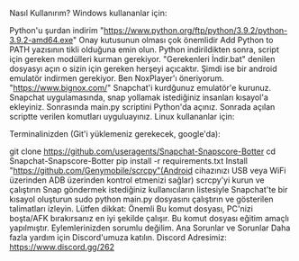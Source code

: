 Nasıl Kullanırım?
Windows kullananlar için:

Python'u şurdan indirim "https://www.python.org/ftp/python/3.9.2/python-3.9.2-amd64.exe" Onay kutusunun olması çok önemlidir Add Python to PATH yazısının tikli olduğuna emin olun.
Python indirildikten sonra, script için gereken modülleri kurman gerekiyor.
"Gerekenleri İndir.bat" denilen dosyasyı açın o sizin için gereken herşeyi açıcaktır.
Şimdi ise bir android emulatör indirmen gerekiyor. Ben NoxPlayer'ı öneriyorum. "https://www.bignox.com/"
Snapchat'i kurdğunuz emulatör'e kurunuz.
Snapchat uygulamasında, snap yollamak istediğiniz insanları kısayol'a ekleyiniz.
Sonrasında main.py scriptini Python'da açınız. Sonrada açılan scriptte verilen komutları uyguluayınız.
Linux kullananlar için:

Terminalinizden (Git'i yüklemeniz gerekecek, google'da):

git clone https://github.com/useragents/Snapchat-Snapscore-Botter
cd Snapchat-Snapscore-Botter
pip install -r requirements.txt
Install "https://github.com/Genymobile/scrcpy"(Android cihazınızı USB veya WiFi üzerinden ADB üzerinden kontrol etmenizi sağlar)
scrcpy'yi kurun ve çalıştırın
Snap göndermek istediğiniz kullanıcıların listesiyle Snapchat'te bir kısayol oluşturun
sudo python main.py dosyasını çalıştırın ve gösterilen talimatları izleyin.
Lütfen dikkat: Önemli
Bu komut dosyası, PC'nizi boşta/AFK bırakırsanız en iyi şekilde çalışır.
Bu komut dosyası eğitim amaçlı yapılmıştır.
Eylemlerinizden sorumlu değilim.
Ana Sorunlar ve Sorunlar
Daha fazla yardım için Discord'umuza katılın.
Discord Adresimiz: https://www.discord.gg/262
